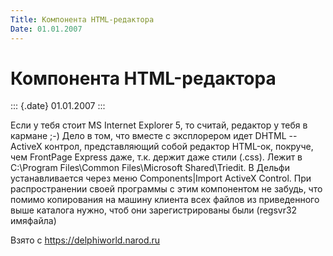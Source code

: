 ```yaml
---
Title: Компонента HTML-редактора
Date: 01.01.2007
---
```



Компонента HTML-редактора
=========================

::: {.date}
01.01.2007
:::

Если у тебя стоит MS Internet Explorer 5, то считай, редактор у тебя в
кармане ;-) Дело в том, что вместе с эксплорером идет DHTML \-- ActiveX
контрол, представляющий собой редактор HTML-ок, покруче, чем FrontPage
Express даже, т.к. держит даже стили (.css). Лежит в C:\\Program
Files\\Common Files\\Microsoft Shared\\Triedit. В Дельфи устанавливается
через меню Components\|Import ActiveX Control. При распространении своей
программы с этим компонентом не забудь, что помимо копирования на машину
клиента всех файлов из приведенного выше каталога нужно, чтоб они
зарегистрированы были (regsvr32 имяфайла)

Взято с <https://delphiworld.narod.ru>
